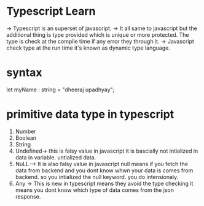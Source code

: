 # Typescript Learn

-> Typescript is an superset of javascript.
-> It all same to javascript but the additional thing is type provided which is unique or more protected. 
The type is check at the compile time if any error they through it.
-> Javascript check type at the run time it's known as dynamic type language.


# syntax

let myName : string = "dheeraj upadhyay";

# primitive data type in typescript

1. Number
2. Boolean
3. String 
4. Undefined-> this is falsy value in javascript it is bascially not intialized in data in variable. untialized data.
5. NuLL--> It is also falsy value in javascript null means if you fetch the data from backend and you dont know whwn your data is comes from backend. so you intialized the null keyword. you do intensionaly.
6. Any -> This is new in typescript means they avoid the type checking it means you dont know which type of data comes from the json response. 
